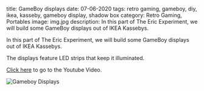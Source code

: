title: GameBoy displays
date: 07-06-2020
tags: retro gaming, gameboy, diy, ikea, kasseby, gameboy display, shadow box
category: Retro Gaming, Portables
image: img.jpg
description: In this part of The Eric Experiment, we will build some GameBoy displays out of IKEA Kassebys.

In this part of The Eric Experiment, we will build some GameBoy displays out of IKEA Kassebys.

The displays feature LED strips that keep it illuminated.

[Click here](https://www.youtube.com/watch?v=weWV3ot45e0) to go to the Youtube Video.

![Gameboy Displays](https://www.youtube.com/watch?v=weWV3ot45e0)
